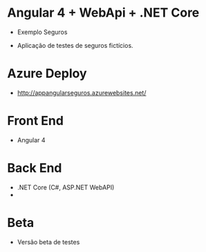 # Angular 4 + WebApi + .NET Core

- Exemplo Seguros

- Aplicação de testes de seguros fictícios. 

# Azure Deploy
- http://appangularseguros.azurewebsites.net/

# Front End
- Angular 4

# Back End
- .NET Core (C#, ASP.NET WebAPI)
- 

# Beta
- Versão beta de testes
